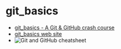 # git_basics

- [git_basics - A Git & GitHub crash course](https://www.youtube.com/watch?v=HF12-91iazM)
- [git_basics web site](https://harshkapadia2.github.io/git_basics/)
- ![Git and GitHub cheatsheet](https://image.slidesharecdn.com/github-git-cheat-sheet-140327004248-phpapp02/95/github-gitcheatsheet-1-638.jpg?cb=1395881032)
